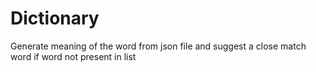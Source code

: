# Dictionary
Generate meaning of the word from json file and suggest a close match word if word not present in list 
